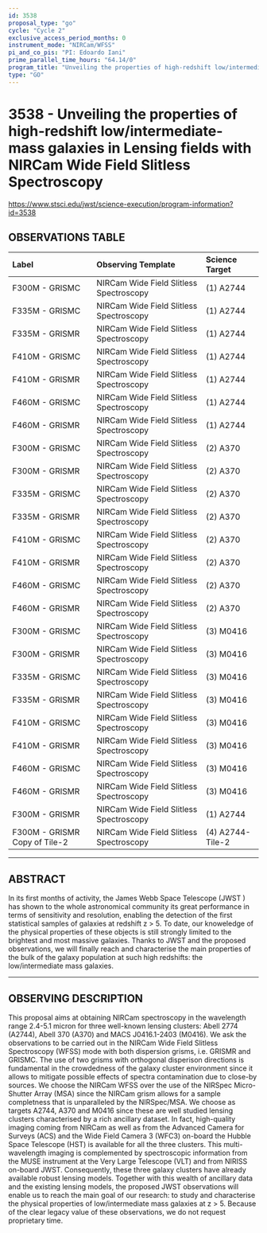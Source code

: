 ```yaml
---
id: 3538
proposal_type: "go"
cycle: "Cycle 2"
exclusive_access_period_months: 0
instrument_mode: "NIRCam/WFSS"
pi_and_co_pis: "PI: Edoardo Iani"
prime_parallel_time_hours: "64.14/0"
program_title: "Unveiling the properties of high-redshift low/intermediate-mass galaxies in Lensing fields with NIRCam Wide Field Slitless Spectroscopy"
type: "GO"
---
```

# 3538 - Unveiling the properties of high-redshift low/intermediate-mass galaxies in Lensing fields with NIRCam Wide Field Slitless Spectroscopy
https://www.stsci.edu/jwst/science-execution/program-information?id=3538
## OBSERVATIONS TABLE
| Label                      | Observing Template                     | Science Target    |
| :------------------------- | :------------------------------------- | :---------------- |
| F300M - GRISMC             | NIRCam Wide Field Slitless Spectroscopy | (1) A2744         |
| F335M - GRISMC             | NIRCam Wide Field Slitless Spectroscopy | (1) A2744         |
| F335M - GRISMR             | NIRCam Wide Field Slitless Spectroscopy | (1) A2744         |
| F410M - GRISMC             | NIRCam Wide Field Slitless Spectroscopy | (1) A2744         |
| F410M - GRISMR             | NIRCam Wide Field Slitless Spectroscopy | (1) A2744         |
| F460M - GRISMC             | NIRCam Wide Field Slitless Spectroscopy | (1) A2744         |
| F460M - GRISMR             | NIRCam Wide Field Slitless Spectroscopy | (1) A2744         |
| F300M - GRISMC             | NIRCam Wide Field Slitless Spectroscopy | (2) A370          |
| F300M - GRISMR             | NIRCam Wide Field Slitless Spectroscopy | (2) A370          |
| F335M - GRISMC             | NIRCam Wide Field Slitless Spectroscopy | (2) A370          |
| F335M - GRISMR             | NIRCam Wide Field Slitless Spectroscopy | (2) A370          |
| F410M - GRISMC             | NIRCam Wide Field Slitless Spectroscopy | (2) A370          |
| F410M - GRISMR             | NIRCam Wide Field Slitless Spectroscopy | (2) A370          |
| F460M - GRISMC             | NIRCam Wide Field Slitless Spectroscopy | (2) A370          |
| F460M - GRISMR             | NIRCam Wide Field Slitless Spectroscopy | (2) A370          |
| F300M - GRISMC             | NIRCam Wide Field Slitless Spectroscopy | (3) M0416         |
| F300M - GRISMR             | NIRCam Wide Field Slitless Spectroscopy | (3) M0416         |
| F335M - GRISMC             | NIRCam Wide Field Slitless Spectroscopy | (3) M0416         |
| F335M - GRISMR             | NIRCam Wide Field Slitless Spectroscopy | (3) M0416         |
| F410M - GRISMC             | NIRCam Wide Field Slitless Spectroscopy | (3) M0416         |
| F410M - GRISMR             | NIRCam Wide Field Slitless Spectroscopy | (3) M0416         |
| F460M - GRISMC             | NIRCam Wide Field Slitless Spectroscopy | (3) M0416         |
| F460M - GRISMR             | NIRCam Wide Field Slitless Spectroscopy | (3) M0416         |
| F300M - GRISMR             | NIRCam Wide Field Slitless Spectroscopy | (1) A2744         |
| F300M - GRISMR Copy of Tile-2 | NIRCam Wide Field Slitless Spectroscopy | (4) A2744-Tile-2  |

---

## ABSTRACT

In its first months of activity, the James Webb Space Telescope (JWST ) has shown to the whole astronomical community its great performance in terms of sensitivity and resolution, enabling the detection of the first statistical samples of galaxies at redshift z > 5. To date, our knoweledge of the physical properties of these objects is still strongly limited to the brightest and most massive galaxies. Thanks to JWST and the proposed observations, we will finally reach and characterise the main properties of the bulk of the galaxy population at such high redshifts: the low/intermediate mass galaxies.

---

## OBSERVING DESCRIPTION

This proposal aims at obtaining NIRCam spectroscopy in the wavelength range 2.4-5.1 micron for three well-known lensing clusters: Abell 2774 (A2744), Abell 370 (A370) and MACS J0416.1-2403 (M0416). We ask the observations to be carried out in the NIRCam Wide Field Slitless Spectroscopy (WFSS) mode with both dispersion grisms, i.e. GRISMR and GRISMC.
The use of two grisms with orthogonal disperison directions is fundamental in the crowdedness of the galaxy cluster environment since it allows to mitigate possible effects of spectra contamination due to close-by sources.
We choose the NIRCam WFSS over the use of the NIRSpec Micro-Shutter Array (MSA) since the NIRCam grism allows for a sample completness that is unparalleled by the NIRSpec/MSA.
We choose as targets A2744, A370 and M0416 since these are well studied lensing clusters characterised by a rich ancillary dataset. In fact, high-quality imaging coming from NIRCam as well as from the Advanced Camera for Surveys (ACS) and the Wide Field Camera 3 (WFC3) on-board the Hubble Space Telescope (HST) is available for all the three clusters.
This multi-wavelength imaging is complemented by spectroscopic information from the MUSE instrument at the Very Large Telescope (VLT) and from NIRISS on-board JWST.
Consequently, these three galaxy clusters have already available robust lensing models.
Together with this wealth of ancillary data and the existing lensing models, the proposed JWST observations will enable us to reach the main goal of our research: to study and characterise the physical properties of low/intermediate mass galaxies at z > 5.
Because of the clear legacy value of these observations, we do not request proprietary time.